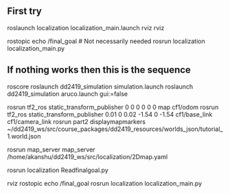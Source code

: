 ## First try 

roslaunch localization localization_main.launch
rviz rviz

rostopic echo /final_goal # Not necessarily needed
rosrun localization localization_main.py


## If nothing works then this is the sequence

roscore
roslaunch dd2419_simulation simulation.launch
roslaunch dd2419_simulation aruco.launch gui:=false

rosrun tf2_ros static_transform_publisher 0 0 0 0 0 0 map cf1/odom
rosrun tf2_ros static_transform_publisher 0.01 0 0.02 -1.54 0 -1.54 cf1/base_link cf1/camera_link
rosrun part2 displaymapmarkers ~/dd2419_ws/src/course_packages/dd2419_resources/worlds_json/tutorial_1.world.json

rosrun map_server map_server /home/akanshu/dd2419_ws/src/localization/2Dmap.yaml

rosrun localization Readfinalgoal.py

rviz
rostopic echo /final_goal
rosrun localization localization_main.py

